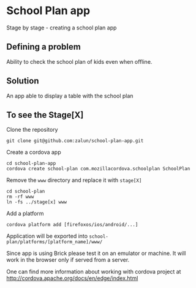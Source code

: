 School Plan app
===============

Stage by stage - creating a school plan app

Defining a problem
------------------

Ability to check the school plan of kids even when offline.

Solution
--------

An app able to display a table with the school plan


To see the Stage[X]
-------------------

Clone the repository

    git clone git@github.com:zalun/school-plan-app.git

Create a cordova app

    cd school-plan-app
	cordova create school-plan com.mozillacordova.schoolplan SchoolPlan

Remove the ``www`` directory and replace it with ``stage[X]``

    cd school-plan
    rm -rf www
    ln -fs ../stage[x] www

Add a platform

    cordova platform add [firefoxos/ios/android/...]

Application will be exported into ```school-plan/platforms/[platform_name]/www/```

Since app is using Brick please test it on an emulator or machine. It will work in the browser only if served from a server.

One can find more information about working with cordova project at
http://cordova.apache.org/docs/en/edge/index.html